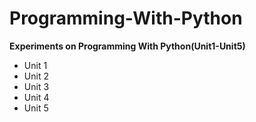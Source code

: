 # Programming-With-Python

**Experiments on Programming With Python(Unit1-Unit5)**
* Unit 1
* Unit 2
* Unit 3
* Unit 4
* Unit 5
